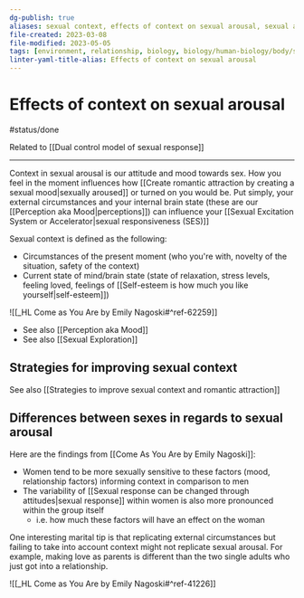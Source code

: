 ```yaml
---
dg-publish: true
aliases: sexual context, effects of context on sexual arousal, sexual arousal and context, context and sexual arousal, sexual arousal context, mood and sex, sexual circumstance
file-created: 2023-03-08
file-modified: 2023-05-05
tags: [environment, relationship, biology, biology/human-biology/body/sexual-differences, psychology/cognition, psychology/cognition]
linter-yaml-title-alias: Effects of context on sexual arousal
---
```


# Effects of context on sexual arousal

#status/done

Related to [[Dual control model of sexual response]]

---

Context in sexual arousal is our attitude and mood towards sex. How you feel in the moment influences how [[Create romantic attraction by creating a sexual mood|sexually aroused]] or turned on you would be. Put simply, your external circumstances and your internal brain state (these are our [[Perception aka Mood|perceptions]]) can influence your [[Sexual Excitation System or Accelerator|sexual responsiveness (SES)]]

Sexual context is defined as the following:

- Circumstances of the present moment (who you're with, novelty of the situation, safety of the context)
- Current state of mind/brain state (state of relaxation, stress levels, feeling loved, feelings of [[Self-esteem is how much you like yourself|self-esteem]])

![[_HL Come as You Are by Emily Nagoski#^ref-62259]]

- See also [[Perception aka Mood]]
- See also [[Sexual Exploration]]

## Strategies for improving sexual context

See also [[Strategies to improve sexual context and romantic attraction]]

## Differences between sexes in regards to sexual arousal

Here are the findings from [[Come As You Are by Emily Nagoski]]:

- Women tend to be more sexually sensitive to these factors (mood, relationship factors) informing context in comparison to men
- The variability of [[Sexual response can be changed through attitudes|sexual response]] within women is also more pronounced within the group itself
	- i.e. how much these factors will have an effect on the woman

One interesting marital tip is that replicating external circumstances but failing to take into account context might not replicate sexual arousal. For example, making love as parents is different than the two single adults who just got into a relationship.

![[_HL Come as You Are by Emily Nagoski#^ref-41226]]
